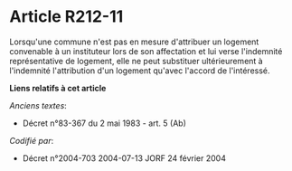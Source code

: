# Article R212-11

Lorsqu'une commune n'est pas en mesure d'attribuer un logement convenable à un instituteur lors de son affectation et lui
verse l'indemnité représentative de logement, elle ne peut substituer ultérieurement à l'indemnité l'attribution d'un
logement qu'avec l'accord de l'intéressé.

**Liens relatifs à cet article**

_Anciens textes_:

  - Décret n°83-367 du 2 mai 1983 - art. 5 (Ab)

_Codifié par_:

  - Décret n°2004-703 2004-07-13 JORF 24 février 2004
